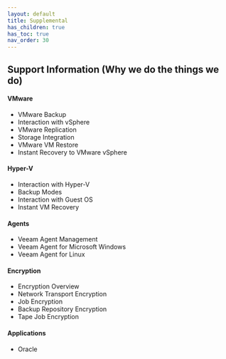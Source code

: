 ```yaml
---
layout: default
title: Supplemental 
has_children: true
has_toc: true
nav_order: 30
---
```

## Support Information (Why we do the things we do)

#### VMware
  * VMware Backup
  * Interaction with vSphere
  * VMware Replication
  * Storage Integration
  * VMware VM Restore
  * Instant Recovery to VMware vSphere


#### Hyper-V
  * Interaction with Hyper-V
  * Backup Modes
  * Interaction with Guest OS
  * Instant VM Recovery

#### Agents
* Veeam Agent Management
* Veeam Agent for Microsoft Windows
* Veeam Agent for Linux



#### Encryption
  * Encryption Overview
  * Network Transport Encryption
  * Job Encryption
  * Backup Repository Encryption
  * Tape Job Encryption



#### Applications
  * Oracle
